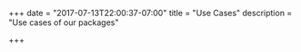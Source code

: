 +++
date = "2017-07-13T22:00:37-07:00"
title = "Use Cases"
description = "Use cases of our packages"

+++

